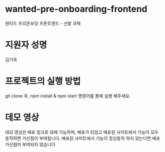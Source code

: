 # wanted-pre-onboarding-frontend
원티드 프리온보딩 프론트엔드 - 선발 과제

# 지원자 성명
김기욱

# 프로젝트의 실행 방법
git clone 후, npm install & npm start 명령어를 통해 실행 해주세요.

# 데모 영상
데모 영상은 배포 링크로 대체 가능하며, 배포가 되었고 배포된 사이트에서 기능이 모두 동작하면 가산점이 부여됩니다.
배포된 사이트에서 기능이 정상동작 하지 않는다면 배포 가산점이 부여되지 않습니다
